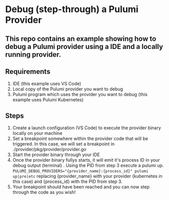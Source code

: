 # Debug (step-through) a Pulumi Provider 

## This repo contains an example showing how to debug a Pulumi provider using a IDE and a locally running provider.

## Requirements
1. IDE (this example uses VS Code)
2. Local copy of the Pulumi provider you want to debug
3. Pulumi program which uses the provider you want to debug (this example uses Pulumi Kubernetes)

## Steps
1. Create a launch configuration (VS Code) to execute the provider binary locally on your machine
2. Set a breakpoint somewhere within the provider code that will be triggered. In this case, we will set a breakpoint in ./provider/pkg/provider/provider.go
3. Start the provider binary through your IDE
4. Once the provider binary fullys starts, it will emit it's process ID in your debug output (terminal)
. Using the PID from step 3 execute a pulumi up. `PULUMI_DEBUG_PROVIDERS="{provider_name}:{process_id}" pulumi up|pre|etc` replacing {provider_name} with your provider (kubernetes in this case) and {process_id} with the PID from step 3.
5. Your breakpoint should have been reached and you can now step through the code as you wish!